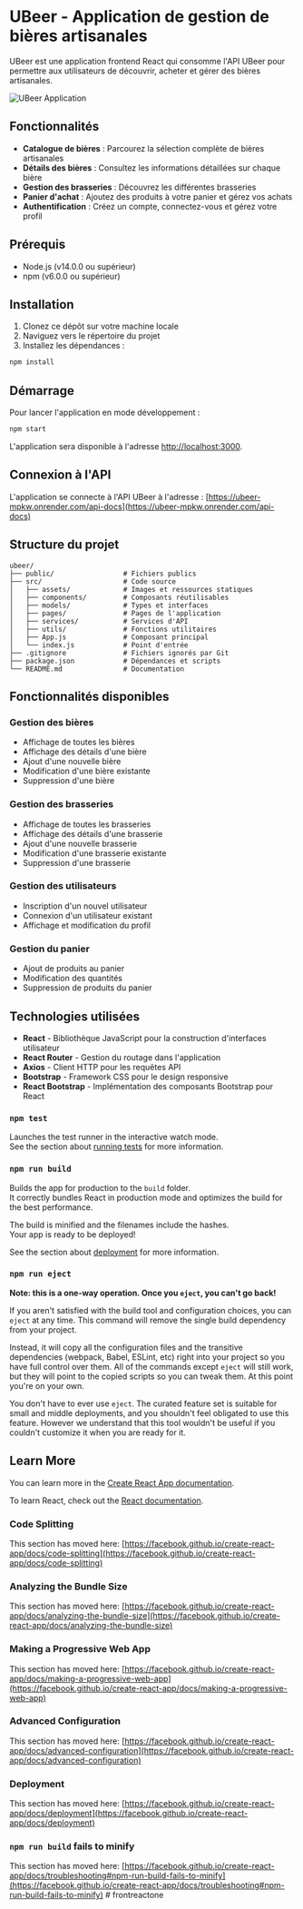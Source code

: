 # UBeer - Application de gestion de bières artisanales

UBeer est une application frontend React qui consomme l'API UBeer pour permettre aux utilisateurs de découvrir, acheter et gérer des bières artisanales.

![UBeer Application](https://via.placeholder.com/800x400?text=UBeer+Application)

## Fonctionnalités

- **Catalogue de bières** : Parcourez la sélection complète de bières artisanales
- **Détails des bières** : Consultez les informations détaillées sur chaque bière
- **Gestion des brasseries** : Découvrez les différentes brasseries
- **Panier d'achat** : Ajoutez des produits à votre panier et gérez vos achats
- **Authentification** : Créez un compte, connectez-vous et gérez votre profil

## Prérequis

- Node.js (v14.0.0 ou supérieur)
- npm (v6.0.0 ou supérieur)

## Installation

1. Clonez ce dépôt sur votre machine locale
2. Naviguez vers le répertoire du projet
3. Installez les dépendances :

```bash
npm install
```

## Démarrage

Pour lancer l'application en mode développement :

```bash
npm start
```

L'application sera disponible à l'adresse [http://localhost:3000](http://localhost:3000).

## Connexion à l'API

L'application se connecte à l'API UBeer à l'adresse :
[https://ubeer-mpkw.onrender.com/api-docs](https://ubeer-mpkw.onrender.com/api-docs)

## Structure du projet

```
ubeer/
├── public/                 # Fichiers publics
├── src/                    # Code source
│   ├── assets/             # Images et ressources statiques
│   ├── components/         # Composants réutilisables
│   ├── models/             # Types et interfaces
│   ├── pages/              # Pages de l'application
│   ├── services/           # Services d'API
│   ├── utils/              # Fonctions utilitaires
│   ├── App.js              # Composant principal
│   └── index.js            # Point d'entrée
├── .gitignore              # Fichiers ignorés par Git
├── package.json            # Dépendances et scripts
└── README.md               # Documentation
```

## Fonctionnalités disponibles

### Gestion des bières
- Affichage de toutes les bières
- Affichage des détails d'une bière
- Ajout d'une nouvelle bière
- Modification d'une bière existante
- Suppression d'une bière

### Gestion des brasseries
- Affichage de toutes les brasseries
- Affichage des détails d'une brasserie
- Ajout d'une nouvelle brasserie
- Modification d'une brasserie existante
- Suppression d'une brasserie

### Gestion des utilisateurs
- Inscription d'un nouvel utilisateur
- Connexion d'un utilisateur existant
- Affichage et modification du profil

### Gestion du panier
- Ajout de produits au panier
- Modification des quantités
- Suppression de produits du panier

## Technologies utilisées

- **React** - Bibliothèque JavaScript pour la construction d'interfaces utilisateur
- **React Router** - Gestion du routage dans l'application
- **Axios** - Client HTTP pour les requêtes API
- **Bootstrap** - Framework CSS pour le design responsive
- **React Bootstrap** - Implémentation des composants Bootstrap pour React

### `npm test`

Launches the test runner in the interactive watch mode.\
See the section about [running tests](https://facebook.github.io/create-react-app/docs/running-tests) for more information.

### `npm run build`

Builds the app for production to the `build` folder.\
It correctly bundles React in production mode and optimizes the build for the best performance.

The build is minified and the filenames include the hashes.\
Your app is ready to be deployed!

See the section about [deployment](https://facebook.github.io/create-react-app/docs/deployment) for more information.

### `npm run eject`

**Note: this is a one-way operation. Once you `eject`, you can't go back!**

If you aren't satisfied with the build tool and configuration choices, you can `eject` at any time. This command will remove the single build dependency from your project.

Instead, it will copy all the configuration files and the transitive dependencies (webpack, Babel, ESLint, etc) right into your project so you have full control over them. All of the commands except `eject` will still work, but they will point to the copied scripts so you can tweak them. At this point you're on your own.

You don't have to ever use `eject`. The curated feature set is suitable for small and middle deployments, and you shouldn't feel obligated to use this feature. However we understand that this tool wouldn't be useful if you couldn't customize it when you are ready for it.

## Learn More

You can learn more in the [Create React App documentation](https://facebook.github.io/create-react-app/docs/getting-started).

To learn React, check out the [React documentation](https://reactjs.org/).

### Code Splitting

This section has moved here: [https://facebook.github.io/create-react-app/docs/code-splitting](https://facebook.github.io/create-react-app/docs/code-splitting)

### Analyzing the Bundle Size

This section has moved here: [https://facebook.github.io/create-react-app/docs/analyzing-the-bundle-size](https://facebook.github.io/create-react-app/docs/analyzing-the-bundle-size)

### Making a Progressive Web App

This section has moved here: [https://facebook.github.io/create-react-app/docs/making-a-progressive-web-app](https://facebook.github.io/create-react-app/docs/making-a-progressive-web-app)

### Advanced Configuration

This section has moved here: [https://facebook.github.io/create-react-app/docs/advanced-configuration](https://facebook.github.io/create-react-app/docs/advanced-configuration)

### Deployment

This section has moved here: [https://facebook.github.io/create-react-app/docs/deployment](https://facebook.github.io/create-react-app/docs/deployment)

### `npm run build` fails to minify

This section has moved here: [https://facebook.github.io/create-react-app/docs/troubleshooting#npm-run-build-fails-to-minify](https://facebook.github.io/create-react-app/docs/troubleshooting#npm-run-build-fails-to-minify)
#   f r o n t r e a c t o n e  
 